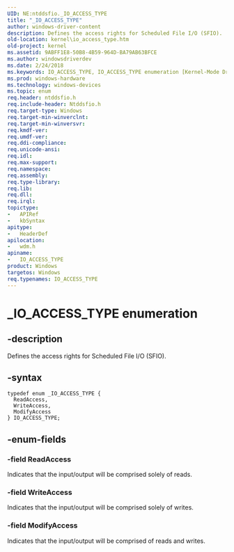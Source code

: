 ```yaml
---
UID: NE:ntddsfio._IO_ACCESS_TYPE
title: "_IO_ACCESS_TYPE"
author: windows-driver-content
description: Defines the access rights for Scheduled File I/O (SFIO).
old-location: kernel\io_access_type.htm
old-project: kernel
ms.assetid: 9ABFF1E8-50B8-4B59-964D-BA79AB63BFCE
ms.author: windowsdriverdev
ms.date: 2/24/2018
ms.keywords: IO_ACCESS_TYPE, IO_ACCESS_TYPE enumeration [Kernel-Mode Driver Architecture], ModifyAccess, ReadAccess, WriteAccess, _IO_ACCESS_TYPE, kernel.io_access_type, wdm/IO_ACCESS_TYPE, wdm/ModifyAccess, wdm/ReadAccess, wdm/WriteAccess
ms.prod: windows-hardware
ms.technology: windows-devices
ms.topic: enum
req.header: ntddsfio.h
req.include-header: Ntddsfio.h
req.target-type: Windows
req.target-min-winverclnt: 
req.target-min-winversvr: 
req.kmdf-ver: 
req.umdf-ver: 
req.ddi-compliance: 
req.unicode-ansi: 
req.idl: 
req.max-support: 
req.namespace: 
req.assembly: 
req.type-library: 
req.lib: 
req.dll: 
req.irql: 
topictype:
-	APIRef
-	kbSyntax
apitype:
-	HeaderDef
apilocation:
-	wdm.h
apiname:
-	IO_ACCESS_TYPE
product: Windows
targetos: Windows
req.typenames: IO_ACCESS_TYPE
---
```


# _IO_ACCESS_TYPE enumeration


## -description


Defines the access rights for Scheduled File I/O (SFIO).


## -syntax


````
typedef enum _IO_ACCESS_TYPE { 
  ReadAccess,
  WriteAccess,
  ModifyAccess
} IO_ACCESS_TYPE;
````


## -enum-fields




### -field ReadAccess

Indicates that the input/output will be comprised solely of reads.


### -field WriteAccess

Indicates that the input/output will be comprised solely of writes.


### -field ModifyAccess

Indicates that the input/output will be comprised of reads and writes.

